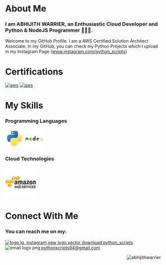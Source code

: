 # About Me
### I am ABHIJITH WARRIER, an Enthusiastic Cloud Developer and Python & NodeJS Programmer 👨🏻‍💻.

Welcome to my GitHub Profile. I am a AWS Certified Solution Architect Associate. In my GitHub, you can check my Python Projects which I upload in my Instagram Page (www.instagram.com/python_scripts)

# Certifications
<a href="https://www.credly.com/badges/fc5c8c2b-d9eb-44c3-bd78-36d7b05e48e4/public_url" target="_blank"> <img src="https://www.dropbox.com/s/typidod5ujge2sd/SAA.png?raw=1" alt="aws" width="100" height="100"/></a>
<a href="https://www.credly.com/badges/4b99e0c4-eaf9-47c0-a42d-28d2206567d3/public_url" target="_blank"> <img src="https://www.dropbox.com/s/x8e6u8l7dqbchls/CP.png?raw=1" alt="aws" width="100" height="100"/></a>

# My Skills
### Programming Languages
<a href="https://www.python.org" target="_blank"> <img src="https://raw.githubusercontent.com/devicons/devicon/master/icons/python/python-original.svg" alt="python" width="60" height="60"/></a> 
<a href="https://nodejs.org" target="_blank"> <img src="https://raw.githubusercontent.com/devicons/devicon/master/icons/nodejs/nodejs-original-wordmark.svg" alt="nodejs" width="60" height="60"/> </a>

### Cloud Technologies
<a href="https://aws.amazon.com" target="_blank"> <img src="https://raw.githubusercontent.com/devicons/devicon/master/icons/amazonwebservices/amazonwebservices-original-wordmark.svg" alt="aws" width="100" height="100"/></a>

# Connect With Me
### You can reach me on my:
<a href="https://www.freepnglogos.com/pics/logo-ig" title="Image from freepnglogos.com" align="center"><img src="https://www.freepnglogos.com/uploads/logo-ig-png/logo-ig-instagram-new-logo-vector-download-13.png" width="30" height="30" alt="logo ig, instagram new logo vector download" /><a href="https://instagram.com/python_scripts" target="blank">  python_scripts</a>
<img src="https://www.freepnglogos.com/uploads/email-logo-png-31.png" width="30" height="30" alt="email logo png" /><a href="mailto:pythonscripts94@gmail.com" target="blank">  pythonscripts94@gmail.com</a>

<p align="right"> <img src="https://komarev.com/ghpvc/?username=abhijithwarrier&label=Profile%20views&color=0e75b6&style=flat" alt="abhijithwarrier" /></p>

<!--
**abhijithwarrier/abhijithwarrier** is a ✨ _special_ ✨ repository because its `README.md` (this file) appears on your GitHub profile.
Instagram Page 🔗: www.instagram.com/python_scripts

My Email ID 📧: pythonscripts94@gmail.com

Here are some ideas to get you started:

- 🔭 I’m currently working on ...
- 🌱 I’m currently learning ...
- 👯 I’m looking to collaborate on ...
- 🤔 I’m looking for help with ...
- 💬 Ask me about ...
- 📫 How to reach me: ...
- 😄 Pronouns: ...
- ⚡ Fun fact: ...
-->
